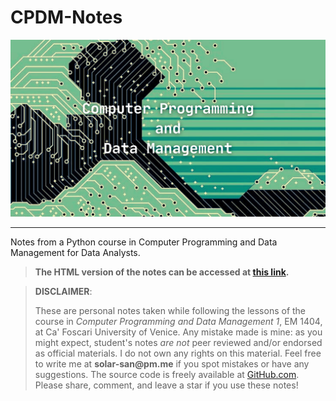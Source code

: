 # CPDM-Notes

![](https://raw.githubusercontent.com/solar-san/CPDM-Notes/main/docs/figures/CPDM-Notes_header.png)

---

Notes from a Python course in Computer Programming and Data Management for Data Analysts.

> __The HTML version of the notes can be accessed at [this link](https://solar-san.github.io/CPDM-Notes/docs/CPDM-Notes.html).__

> __DISCLAIMER__:
>
> These are personal notes taken while following the lessons of the course in _Computer Programming and Data Management 1_, EM 1404, at Ca' Foscari University of Venice. Any mistake made is mine: as you might expect, student's notes _are not_ peer reviewed and/or endorsed as official materials. I do not own any rights on this material. Feel free to write me at __solar-san@pm.me__ if you spot mistakes or have any suggestions. The source code is freely available at [GitHub.com](https://github.com/solar-san). Please share, comment, and leave a star if you use these notes!


